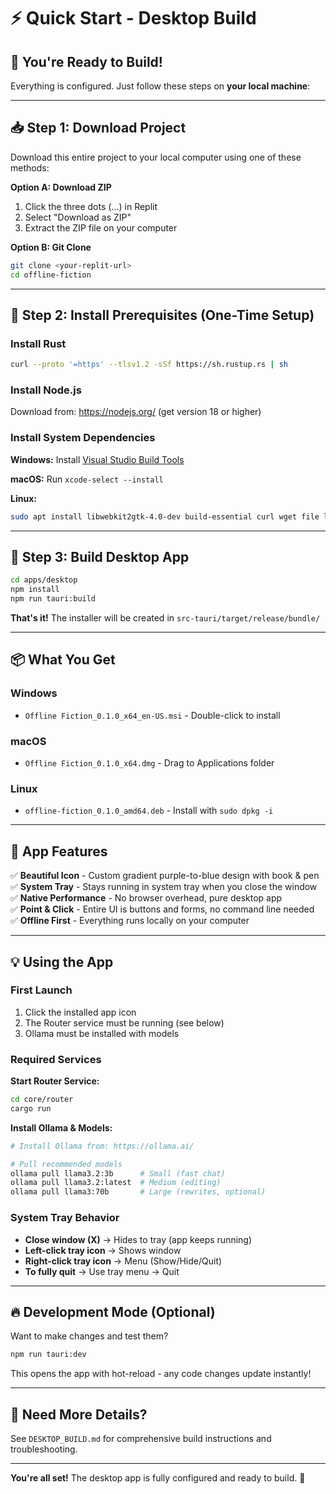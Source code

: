 # ⚡ Quick Start - Desktop Build

## 🎯 You're Ready to Build!

Everything is configured. Just follow these steps on **your local machine**:

---

## 📥 Step 1: Download Project

Download this entire project to your local computer using one of these methods:

**Option A: Download ZIP**
1. Click the three dots (...) in Replit
2. Select "Download as ZIP"
3. Extract the ZIP file on your computer

**Option B: Git Clone**
```bash
git clone <your-replit-url>
cd offline-fiction
```

---

## 🔧 Step 2: Install Prerequisites (One-Time Setup)

### Install Rust
```bash
curl --proto '=https' --tlsv1.2 -sSf https://sh.rustup.rs | sh
```

### Install Node.js
Download from: https://nodejs.org/ (get version 18 or higher)

### Install System Dependencies

**Windows:** Install [Visual Studio Build Tools](https://visualstudio.microsoft.com/visual-cpp-build-tools/)

**macOS:** Run `xcode-select --install`

**Linux:** 
```bash
sudo apt install libwebkit2gtk-4.0-dev build-essential curl wget file libssl-dev libgtk-3-dev libayatana-appindicator3-dev librsvg2-dev
```

---

## 🚀 Step 3: Build Desktop App

```bash
cd apps/desktop
npm install
npm run tauri:build
```

**That's it!** The installer will be created in `src-tauri/target/release/bundle/`

---

## 📦 What You Get

### Windows
- `Offline Fiction_0.1.0_x64_en-US.msi` - Double-click to install

### macOS
- `Offline Fiction_0.1.0_x64.dmg` - Drag to Applications folder

### Linux
- `offline-fiction_0.1.0_amd64.deb` - Install with `sudo dpkg -i`

---

## 🎨 App Features

✅ **Beautiful Icon** - Custom gradient purple-to-blue design with book & pen  
✅ **System Tray** - Stays running in system tray when you close the window  
✅ **Native Performance** - No browser overhead, pure desktop app  
✅ **Point & Click** - Entire UI is buttons and forms, no command line needed  
✅ **Offline First** - Everything runs locally on your computer  

---

## 💡 Using the App

### First Launch
1. Click the installed app icon
2. The Router service must be running (see below)
3. Ollama must be installed with models

### Required Services

**Start Router Service:**
```bash
cd core/router
cargo run
```

**Install Ollama & Models:**
```bash
# Install Ollama from: https://ollama.ai/

# Pull recommended models
ollama pull llama3.2:3b      # Small (fast chat)
ollama pull llama3.2:latest  # Medium (editing)
ollama pull llama3:70b       # Large (rewrites, optional)
```

### System Tray Behavior
- **Close window (X)** → Hides to tray (app keeps running)
- **Left-click tray icon** → Shows window
- **Right-click tray icon** → Menu (Show/Hide/Quit)
- **To fully quit** → Use tray menu → Quit

---

## 🔥 Development Mode (Optional)

Want to make changes and test them?

```bash
npm run tauri:dev
```

This opens the app with hot-reload - any code changes update instantly!

---

## 📖 Need More Details?

See `DESKTOP_BUILD.md` for comprehensive build instructions and troubleshooting.

---

**You're all set!** The desktop app is fully configured and ready to build. 🎉
